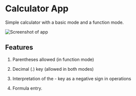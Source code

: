 # Calculator App

Simple calculator with a basic mode and a function mode.

![Screenshot of app](https://i.imgur.com/g77KO7k.png)

## Features

1. Parentheses allowed (in function mode)

2. Decimal (.) key (allowed in both modes)

3. Interpretation of the - key as a negative sign in operations

5. Formula entry.

